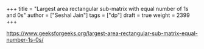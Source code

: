 +++
title = "Largest area rectangular sub-matrix with equal number of 1s and 0s"
author = ["Seshal Jain"]
tags = ["dp"]
draft = true
weight = 2399
+++

<https://www.geeksforgeeks.org/largest-area-rectangular-sub-matrix-equal-number-1s-0s/>
